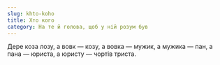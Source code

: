 ```yaml
---
slug: khto-koho
title: Хто кого
category: На те й голова, щоб у ній розум був
---
```

Дере коза лозу, а вовк — козу, а вовка — мужик, а мужика — пан, а пана — юриста, а юристу — чортів триста.
